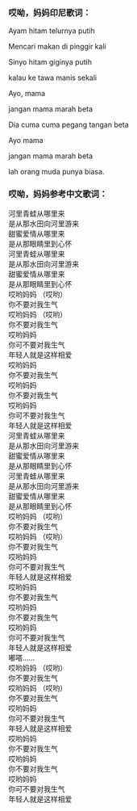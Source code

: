

### 哎呦，妈妈印尼歌词：

Ayam hitam telurnya putih

Mencari makan di pinggir kali

Sinyo hitam giginya putih

kalau ke tawa manis sekali

Ayo, mama

jangan mama marah beta

Dia cuma cuma pegang tangan beta

Ayo mama

jangan mama marah beta

lah orang muda punya biasa.

### 哎呦，妈妈参考中文歌词：

河里青蛙从哪里来  
是从那水田向河里游来  
甜蜜爱情从哪里来  
是从那眼睛里到心怀  
河里青蛙从哪里来  
是从那水田向河里游来  
甜蜜爱情从哪里来  
是从那眼睛里到心怀  
哎哟妈妈 （哎哟）  
你不要对我生气  
哎哟妈妈 （哎哟）  
你不要对我生气  
哎哟妈妈  
你可不要对我生气  
年轻人就是这样相爱  
哎哟妈妈  
你不要对我生气  
哎哟妈妈  
你不要对我生气  
哎哟妈妈  
你可不要对我生气  
年轻人就是这样相爱  
河里青蛙从哪里来  
是从那水田向河里游来  
甜蜜爱情从哪里来  
是从那眼睛里到心怀  
河里青蛙从哪里来  
是从那水田向河里游来  
甜蜜爱情从哪里来  
是从那眼睛里到心怀  
哎哟妈妈 （哎哟）  
你不要对我生气  
哎哟妈妈 （哎哟）  
你不要对我生气  
哎哟妈妈  
你可不要对我生气  
年轻人就是这样相爱  
哎哟妈妈  
你不要对我生气  
哎哟妈妈  
你不要对我生气  
哎哟妈妈  
你可不要对我生气  
年轻人就是这样相爱  
嘟嗒……  
哎哟妈妈 （哎哟）  
你不要对我生气  
哎哟妈妈 （哎哟）  
你不要对我生气  
哎哟妈妈  
你可不要对我生气  
年轻人就是这样相爱  
哎哟妈妈  
你不要对我生气  
哎哟妈妈  
你不要对我生气  
哎哟妈妈  
你可不要对我生气  
年轻人就是这样相爱

